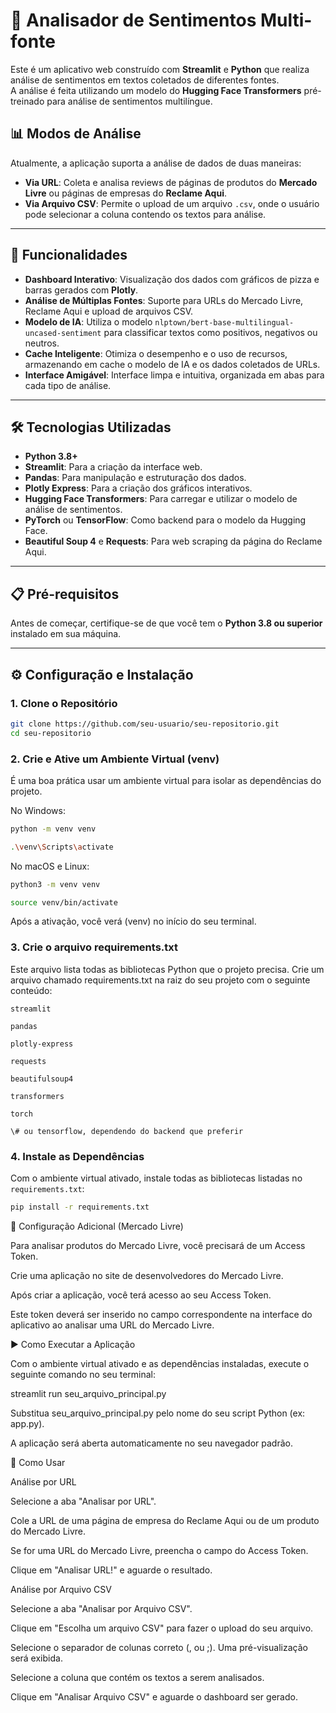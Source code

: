 # 🤖 Analisador de Sentimentos Multi-fonte

Este é um aplicativo web construído com **Streamlit** e **Python** que realiza análise de sentimentos em textos coletados de diferentes fontes.  
A análise é feita utilizando um modelo do **Hugging Face Transformers** pré-treinado para análise de sentimentos multilíngue.

## 📊 Modos de Análise
Atualmente, a aplicação suporta a análise de dados de duas maneiras:

- **Via URL**: Coleta e analisa reviews de páginas de produtos do **Mercado Livre** ou páginas de empresas do **Reclame Aqui**.
- **Via Arquivo CSV**: Permite o upload de um arquivo `.csv`, onde o usuário pode selecionar a coluna contendo os textos para análise.

---

## 🚀 Funcionalidades

- **Dashboard Interativo**: Visualização dos dados com gráficos de pizza e barras gerados com **Plotly**.
- **Análise de Múltiplas Fontes**: Suporte para URLs do Mercado Livre, Reclame Aqui e upload de arquivos CSV.
- **Modelo de IA**: Utiliza o modelo `nlptown/bert-base-multilingual-uncased-sentiment` para classificar textos como positivos, negativos ou neutros.
- **Cache Inteligente**: Otimiza o desempenho e o uso de recursos, armazenando em cache o modelo de IA e os dados coletados de URLs.
- **Interface Amigável**: Interface limpa e intuitiva, organizada em abas para cada tipo de análise.

---

## 🛠️ Tecnologias Utilizadas

- **Python 3.8+**
- **Streamlit**: Para a criação da interface web.
- **Pandas**: Para manipulação e estruturação dos dados.
- **Plotly Express**: Para a criação dos gráficos interativos.
- **Hugging Face Transformers**: Para carregar e utilizar o modelo de análise de sentimentos.
- **PyTorch** ou **TensorFlow**: Como backend para o modelo da Hugging Face.
- **Beautiful Soup 4** e **Requests**: Para web scraping da página do Reclame Aqui.

---

## 📋 Pré-requisitos

Antes de começar, certifique-se de que você tem o **Python 3.8 ou superior** instalado em sua máquina.

---

## ⚙️ Configuração e Instalação

### 1. Clone o Repositório
```bash
git clone https://github.com/seu-usuario/seu-repositorio.git
cd seu-repositorio
```

### 2. Crie e Ative um Ambiente Virtual (venv)
É uma boa prática usar um ambiente virtual para isolar as dependências do projeto.

No Windows:

```bash
python -m venv venv

.\venv\Scripts\activate
```

No macOS e Linux:
```bash
python3 -m venv venv

source venv/bin/activate
```
Após a ativação, você verá (venv) no início do seu terminal.

### 3. Crie o arquivo requirements.txt
Este arquivo lista todas as bibliotecas Python que o projeto precisa.
Crie um arquivo chamado requirements.txt na raiz do seu projeto com o seguinte conteúdo:

```shell
streamlit

pandas

plotly-express

requests

beautifulsoup4

transformers

torch

\# ou tensorflow, dependendo do backend que preferir
```

### 4. Instale as Dependências
Com o ambiente virtual ativado, instale todas as bibliotecas listadas no `requirements.txt`:
```bash
pip install -r requirements.txt
```
🔑 Configuração Adicional (Mercado Livre)

Para analisar produtos do Mercado Livre, você precisará de um Access Token.

Crie uma aplicação no site de desenvolvedores do Mercado Livre.

Após criar a aplicação, você terá acesso ao seu Access Token.

Este token deverá ser inserido no campo correspondente na interface do aplicativo ao analisar uma URL do Mercado Livre.

▶️ Como Executar a Aplicação

Com o ambiente virtual ativado e as dependências instaladas, execute o seguinte comando no seu terminal:

streamlit run seu\_arquivo\_principal.py

Substitua seu\_arquivo\_principal.py pelo nome do seu script Python (ex: app.py).

A aplicação será aberta automaticamente no seu navegador padrão.

📖 Como Usar

Análise por URL

Selecione a aba "Analisar por URL".

Cole a URL de uma página de empresa do Reclame Aqui ou de um produto do Mercado Livre.

Se for uma URL do Mercado Livre, preencha o campo do Access Token.

Clique em "Analisar URL!" e aguarde o resultado.

Análise por Arquivo CSV

Selecione a aba "Analisar por Arquivo CSV".

Clique em "Escolha um arquivo CSV" para fazer o upload do seu arquivo.

Selecione o separador de colunas correto (, ou ;). Uma pré-visualização será exibida.

Selecione a coluna que contém os textos a serem analisados.

Clique em "Analisar Arquivo CSV" e aguarde o dashboard ser gerado.
